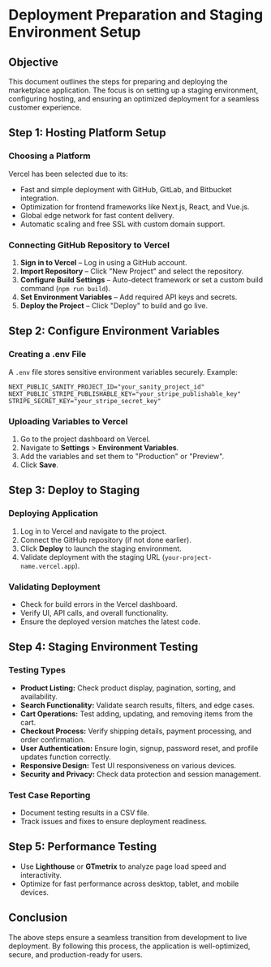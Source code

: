 # Deployment Preparation and Staging Environment Setup

## Objective
This document outlines the steps for preparing and deploying the marketplace application. The focus is on setting up a staging environment, configuring hosting, and ensuring an optimized deployment for a seamless customer experience.

## Step 1: Hosting Platform Setup

### **Choosing a Platform**
Vercel has been selected due to its:
- Fast and simple deployment with GitHub, GitLab, and Bitbucket integration.
- Optimization for frontend frameworks like Next.js, React, and Vue.js.
- Global edge network for fast content delivery.
- Automatic scaling and free SSL with custom domain support.

### **Connecting GitHub Repository to Vercel**
1. **Sign in to Vercel** – Log in using a GitHub account.
2. **Import Repository** – Click "New Project" and select the repository.
3. **Configure Build Settings** – Auto-detect framework or set a custom build command (`npm run build`).
4. **Set Environment Variables** – Add required API keys and secrets.
5. **Deploy the Project** – Click "Deploy" to build and go live.

## Step 2: Configure Environment Variables

### **Creating a .env File**
A `.env` file stores sensitive environment variables securely. Example:
```
NEXT_PUBLIC_SANITY_PROJECT_ID="your_sanity_project_id"
NEXT_PUBLIC_STRIPE_PUBLISHABLE_KEY="your_stripe_publishable_key"
STRIPE_SECRET_KEY="your_stripe_secret_key"
```

### **Uploading Variables to Vercel**
1. Go to the project dashboard on Vercel.
2. Navigate to **Settings** > **Environment Variables**.
3. Add the variables and set them to "Production" or "Preview".
4. Click **Save**.

## Step 3: Deploy to Staging

### **Deploying Application**
1. Log in to Vercel and navigate to the project.
2. Connect the GitHub repository (if not done earlier).
3. Click **Deploy** to launch the staging environment.
4. Validate deployment with the staging URL (`your-project-name.vercel.app`).

### **Validating Deployment**
- Check for build errors in the Vercel dashboard.
- Verify UI, API calls, and overall functionality.
- Ensure the deployed version matches the latest code.

## Step 4: Staging Environment Testing

### **Testing Types**
- **Product Listing:** Check product display, pagination, sorting, and availability.
- **Search Functionality:** Validate search results, filters, and edge cases.
- **Cart Operations:** Test adding, updating, and removing items from the cart.
- **Checkout Process:** Verify shipping details, payment processing, and order confirmation.
- **User Authentication:** Ensure login, signup, password reset, and profile updates function correctly.
- **Responsive Design:** Test UI responsiveness on various devices.
- **Security and Privacy:** Check data protection and session management.

### **Test Case Reporting**
- Document testing results in a CSV file.
- Track issues and fixes to ensure deployment readiness.

## Step 5: Performance Testing
- Use **Lighthouse** or **GTmetrix** to analyze page load speed and interactivity.
- Optimize for fast performance across desktop, tablet, and mobile devices.

## Conclusion
The above steps ensure a seamless transition from development to live deployment. By following this process, the application is well-optimized, secure, and production-ready for users.
